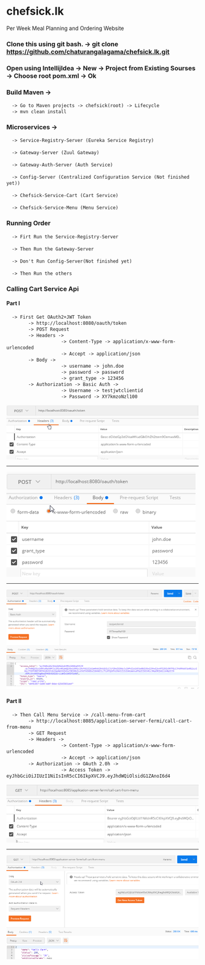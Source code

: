 # chefsick.lk
Per Week Meal Planning and Ordering Website

### Clone this using git bash. -> git clone https://github.com/chaturangalagama/chefsick.lk.git


### Open using IntellijIdea -> New -> Project from Existing Sourses -> Choose root pom.xml -> Ok

### Build Maven ->

      -> Go to Maven projects -> chefsick(root) -> Lifecycle
      -> mvn clean install     
     
### Microservices ->

      -> Service-Registry-Server (Eureka Service Registry)
      
      -> Gateway-Server (Zuul Gateway)
      
      -> Gateway-Auth-Server (Auth Service)
      
      -> Config-Server (Centralized Configuration Service (Not finished yet))
      
      -> Chefsick-Service-Cart (Cart Service)
      
      -> Chefsick-Service-Menu (Menu Service)

### Running Order 

      -> Firt Run the Service-Registry-Server 

      -> Then Run the Gateway-Server 
      
      -> Don't Run Config-Server(Not finished yet)
      
      -> Then Run the others 
      
### Calling Cart Service Api

#### Part I
      -> First Get OAuth2+JWT Token 
            -> http://localhost:8080/oauth/token
            -> POST Request
            -> Headers -> 
                        -> Content-Type -> application/x-www-form-urlencoded
                        -> Accept -> application/json
            -> Body -> 
                        -> username -> john.doe
                        -> password -> password
                        -> grant_type -> 123456
            -> Authorization -> Basic Auth -> 
                        -> Username -> testjwtclientid
                        -> Password -> XY7kmzoNzl100
                       

  ![alt text](https://github.com/chaturangalagama/chefsick.lk/blob/master/images/OAUTH2%20get%20token%20headers.png)
  
  ------------------------------------------------------------------------------------------------------------------------
  
  ![alt text](https://github.com/chaturangalagama/chefsick.lk/blob/master/images/OAUTH2%20get%20token%20body.png)
  
  ------------------------------------------------------------------------------------------------------------------------  
  
  ![alt text](https://github.com/chaturangalagama/chefsick.lk/blob/master/images/OAUTH2%20get%20token%20Authorization%20type.png)
  
  
  #### Part II
      -> Then Call Menu Service -> /call-menu-from-cart  
            -> http://localhost:8085/application-server-fermi/call-cart-from-menu
            -> GET Request
            -> Headers -> 
                        -> Content-Type -> application/x-www-form-urlencoded
                        -> Accept -> application/json
            -> Authorization -> OAuth 2.0h -> 
                        -> Access Token -> eyJhbGciOiJIUzI1NiIsInR5cCI6IkpXVCJ9.eyJhdWQiOlsidG1ZAnoI6d4
  
  ![alt text](https://github.com/chaturangalagama/chefsick.lk/blob/master/images/Call%20cart%20from%20menu%20headers.png)
  
  ------------------------------------------------------------------------------------------------------------------------  
                     
  ![alt text](https://github.com/chaturangalagama/chefsick.lk/blob/master/images/Call%20cart%20from%20menu%20Authorization%20type.png)
      
